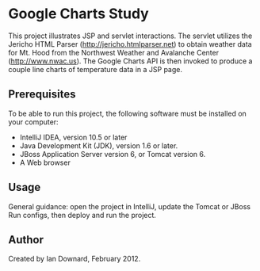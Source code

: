 Google Charts Study
===================

This project illustrates JSP and servlet interactions. The servlet utilizes the Jericho HTML Parser (http://jericho.htmlparser.net) to obtain weather data for Mt. Hood from the Northwest Weather and Avalanche Center (http://www.nwac.us). The Google Charts API is then invoked to produce a couple line charts of temperature data in a JSP page.

Prerequisites
-------------

To be able to run this project, the following software must be installed on your computer:

   * IntelliJ IDEA, version 10.5 or later
   * Java Development Kit (JDK), version 1.6 or later.
   * JBoss Application Server version 6, or Tomcat version 6.
   * A Web browser


Usage
-----

General guidance: open the project in IntelliJ, update the Tomcat or JBoss Run configs, then deploy and run the project.


Author
------

Created by Ian Downard, February 2012.